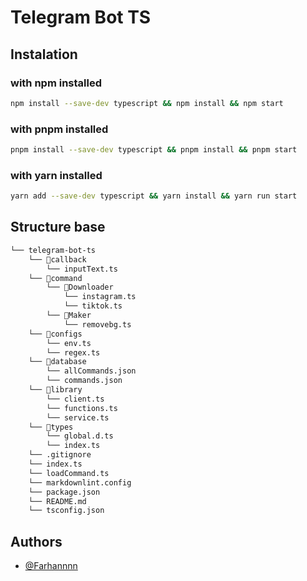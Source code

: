 # Telegram Bot TS

## Instalation

### with npm installed

```bash
npm install --save-dev typescript && npm install && npm start
```

### with pnpm installed

```bash
pnpm install --save-dev typescript && pnpm install && pnpm start
```

### with yarn installed

```bash
yarn add --save-dev typescript && yarn install && yarn run start
```

## Structure base

```bash
└── telegram-bot-ts
    └── 📁callback
        └── inputText.ts
    └── 📁command
        └── 📁Downloader
            └── instagram.ts
            └── tiktok.ts
        └── 📁Maker
            └── removebg.ts
    └── 📁configs
        └── env.ts
        └── regex.ts
    └── 📁database
        └── allCommands.json
        └── commands.json
    └── 📁library
        └── client.ts
        └── functions.ts
        └── service.ts
    └── 📁types
        └── global.d.ts
        └── index.ts
    └── .gitignore
    └── index.ts
    └── loadCommand.ts
    └── markdownlint.config
    └── package.json
    └── README.md
    └── tsconfig.json
```

## Authors

- [@Farhannnn](https://www.github.com/Fxc7)
